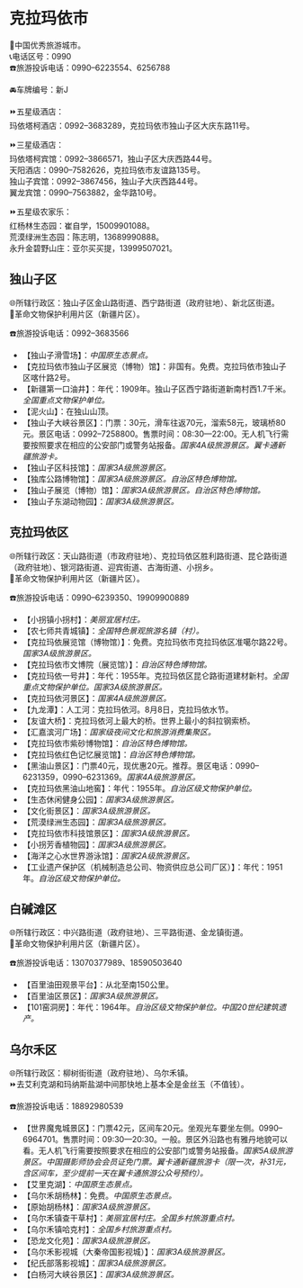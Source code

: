 # 克拉玛依市  
🏅中国优秀旅游城市。  
📞电话区号：0990  
☎️旅游投诉电话：0990–6223554、6256788  

🚘车牌编号：新J  

⏩五星级酒店：  
玛依塔柯酒店：0992–3683289，克拉玛依市独山子区大庆东路11号。  

⏩三星级酒店：  
玛依塔柯宾馆：0992–3866571，独山子区大庆西路44号。  
天阳酒店：0990–7582626，克拉玛依市友谊路135号。  
独山子宾馆：0992–3867456，独山子大庆西路44号。  
翼龙宾馆：0990–7563882，金华路10号。  

⏩五星级农家乐：  
红杨林生态园：崔自学，15009901088。  
荒漠绿洲生态园：陈志明，13689990888。  
永升金碧野山庄：亚尔买买提，13999507021。  

## 独山子区  
🌐所辖行政区：独山子区金山路街道、西宁路街道（政府驻地）、新北区街道。  
🚩革命文物保护利用片区（新疆片区）。  

☎️旅游投诉电话：0992–3683566  

* 【独山子滑雪场】：*中国原生态景点。*  
* 【克拉玛依市独山子区展览（博物）馆】：非国有。免费。克拉玛依市独山子区喀什路2号。  
* 【新疆第一口油井】：年代：1909年。独山子区西宁路街道新南村西1.7千米。*全国重点文物保护单位。*  
* 【泥火山】：在独山山顶。  
* 【独山子大峡谷景区】：门票：30元，滑车往返70元，溜索58元，玻璃桥80元。景区电话：0992–7258800。售票时间：08:30—22:00。无人机飞行需要按照要求在相应的公安部门或警务站报备。*国家4A级旅游景区。翼卡通新疆旅游卡。*  
* 【独山子区科技馆】：*国家3A级旅游景区。*  
* 【独库公路博物馆】：*国家3A级旅游景区。自治区特色博物馆。*  
* 【独山子展览（博物）馆】：*国家3A级旅游景区。自治区特色博物馆。*  
* 【独山子东湖动物园】：*国家3A级旅游景区。*  

## 克拉玛依区  
🌐所辖行政区：天山路街道（市政府驻地）、克拉玛依区胜利路街道、昆仑路街道（政府驻地）、银河路街道、迎宾街道、古海街道、小拐乡。  
🚩革命文物保护利用片区（新疆片区）。  

☎️旅游投诉电话：0990–6239350、19909900889  

* 【小拐镇小拐村】：*美丽宜居村庄。*  
* 【农七师共青城镇】：*全国特色景观旅游名镇（村）。*  
* 【克拉玛依展览馆（博物馆）】：免费。克拉玛依市克拉玛依区准噶尔路22号。*国家3A级旅游景区。*  
* 【克拉玛依市文博院（展览馆）】：*自治区特色博物馆。*  
* 【克拉玛依一号井】：年代：1955年。克拉玛依区昆仑路街道建材新村。*全国重点文物保护单位。国家3A级旅游景区。*  
* 【克拉玛依河景区】：*国家4A级旅游景区。*  
* 【九龙潭】：人工河：克拉玛依河。8月8日，克拉玛依水节。  
* 【友谊大桥】：克拉玛依河上最大的桥。世界上最小的斜拉钢索桥。  
* 【汇嘉滨河广场】：*国家级夜间文化和旅游消费集聚区。*  
* 【克拉玛依市紫砂博物馆】：*自治区特色博物馆。*  
* 【克拉玛依红色记忆展览馆】：*自治区特色博物馆。*  
* 【黑油山景区】：门票40元，现优惠20元。推荐。景区电话：0990–6231359，0990–6231369。*国家4A级旅游景区。*  
* 【克拉玛依黑油山地窖】：年代：1955年。*自治区级文物保护单位。*  
* 【生态休闲健身公园】：*国家3A级旅游景区。*  
* 【文化街景区】：*国家3A级旅游景区。*  
* 【荒漠绿洲生态园】：*国家3A级旅游景区。*  
* 【克拉玛依市科技馆景区】：*国家3A级旅游景区。*  
* 【小拐芳香植物园】：*国家3A级旅游景区。*  
* 【海洋之心水世界游泳馆】：*国家2A级旅游景区。*  
* 【工业遗产保护区（机械制造总公司、物资供应总公司厂区）】：年代：1951年。*自治区级文物保护单位。*  

## 白碱滩区  
🌐所辖行政区：中兴路街道（政府驻地）、三平路街道、金龙镇街道。  
🚩革命文物保护利用片区（新疆片区）。  

☎️旅游投诉电话：13070377989、18590503640  

* 【百里油田观景平台】：从北至南150公里。  
* 【百里油区景区】：*国家3A级旅游景区。*  
* 【101窑洞房】：年代：1964年。*自治区级文物保护单位。中国20世纪建筑遗产。*  

## 乌尔禾区  
🌐所辖行政区：柳树街街道（政府驻地）、乌尔禾镇。  
⏩去艾利克湖和玛纳斯盐湖中间那快地上基本全是金丝玉（不值钱）。  

☎️旅游投诉电话：18892980539  

* 【世界魔鬼城景区】：门票42元，区间车20元。坐观光车要坐左侧。0990–6964701。售票时间：09:30—20:30。一般。景区外沿路也有雅丹地貌可以看。无人机飞行需要按照要求在相应的公安部门或警务站报备。*国家5A级旅游景区。中国摄影师协会会员证免门票。翼卡通新疆旅游卡（限一次，补31元，含区间车，至少提前一天在翼卡通旅游公众号预约）。*  
* 【艾里克湖】：*中国原生态景点。*  
* 【乌尔禾胡杨林】：免费。*中国原生态景点。*  
* 【原始胡杨林】：*国家3A级旅游景区。*  
* 【乌尔禾镇查干草村】：*美丽宜居村庄。全国乡村旅游重点村。*  
* 【乌尔禾镇哈克村】：*全国乡村旅游重点村。*  
* 【恐龙文化苑】：*国家3A级旅游景区。*  
* 【乌尔禾影视城（大秦帝国影视城）】：*国家3A级旅游景区。*  
* 【纪氏部落影视城】：*国家3A级旅游景区。*  
* 【白杨河大峡谷景区】：*国家3A级旅游景区。*  
